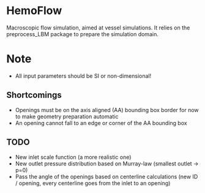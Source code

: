 # HemoFlow

Macroscopic flow simulation, aimed at vessel simulations. It relies on the preprocess_LBM package to prepare the simulation domain.

# Note
- All input parameters should be SI or non-dimensional!

## Shortcomings
- Openings must be on the axis aligned (AA) bounding box border for now to make geometry preparation automatic
- An opening cannot fall to an edge or corner of the AA bounding box


## TODO
- New inlet scale function (a more realistic one)
- New outlet pressure distribution based on Murray-law (smallest outlet -> p=0)
- Pass the angle of the openings based on centerline calculations (new ID / opening, every centerline goes from the inlet to an opening)

